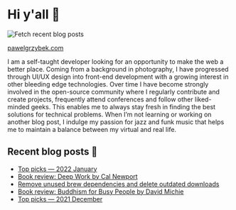 # Hi y'all 👋

![Fetch recent blog posts](https://github.com/pawelgrzybek/pawelgrzybek/workflows/Fetch%20recent%20blog%20posts/badge.svg)

[pawelgrzybek.com](https://pawelgrzybek.com)

I am a self-taught developer looking for an opportunity to make the web a better place. Coming from a background in photography, I have progressed through UI/UX design into front-end development with a growing interest in other bleeding edge technologies. Over time I have become strongly involved in the open-source community where I regularly contribute and create projects, frequently attend conferences and follow other liked-minded geeks. This enables me to always stay fresh in finding the best solutions for technical problems. When I’m not learning or working on another blog post, I indulge my passion for jazz and funk music that helps me to maintain a balance between my virtual and real life.

## Recent blog posts 📝

<!-- FEED-START -->
- [Top picks — 2022 January](https://pawelgrzybek.com/top-picks-2022-january/)
- [Book review: Deep Work by Cal Newport](https://pawelgrzybek.com/book-review-deep-work-by-cal-newport/)
- [Remove unused brew dependencies and delete outdated downloads](https://pawelgrzybek.com/remove-unused-brew-dependencies-and-delete-outdated-downloads/)
- [Book review: Buddhism for Busy People by David Michie](https://pawelgrzybek.com/book-review-buddhism-for-busy-people-by-david-michie/)
- [Top picks — 2021 December](https://pawelgrzybek.com/top-picks-2021-december/)
<!-- FEED-END -->